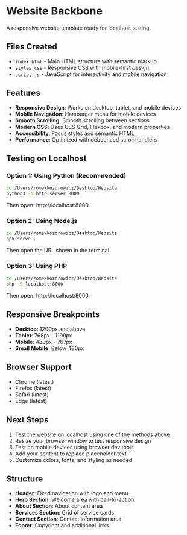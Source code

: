 # Website Backbone

A responsive website template ready for localhost testing.

## Files Created

- `index.html` - Main HTML structure with semantic markup
- `styles.css` - Responsive CSS with mobile-first design
- `script.js` - JavaScript for interactivity and mobile navigation

## Features

- **Responsive Design**: Works on desktop, tablet, and mobile devices
- **Mobile Navigation**: Hamburger menu for mobile devices
- **Smooth Scrolling**: Smooth scrolling between sections
- **Modern CSS**: Uses CSS Grid, Flexbox, and modern properties
- **Accessibility**: Focus styles and semantic HTML
- **Performance**: Optimized with debounced scroll handlers

## Testing on Localhost

### Option 1: Using Python (Recommended)
```bash
cd /Users/romekkozdrowicz/Desktop/Website
python3 -m http.server 8000
```
Then open: http://localhost:8000

### Option 2: Using Node.js
```bash
cd /Users/romekkozdrowicz/Desktop/Website
npx serve .
```
Then open the URL shown in the terminal

### Option 3: Using PHP
```bash
cd /Users/romekkozdrowicz/Desktop/Website
php -S localhost:8000
```
Then open: http://localhost:8000

## Responsive Breakpoints

- **Desktop**: 1200px and above
- **Tablet**: 768px - 1199px
- **Mobile**: 480px - 767px
- **Small Mobile**: Below 480px

## Browser Support

- Chrome (latest)
- Firefox (latest)
- Safari (latest)
- Edge (latest)

## Next Steps

1. Test the website on localhost using one of the methods above
2. Resize your browser window to test responsive design
3. Test on mobile devices using browser dev tools
4. Add your content to replace placeholder text
5. Customize colors, fonts, and styling as needed

## Structure

- **Header**: Fixed navigation with logo and menu
- **Hero Section**: Welcome area with call-to-action
- **About Section**: About content area
- **Services Section**: Grid of service cards
- **Contact Section**: Contact information area
- **Footer**: Copyright and additional links
